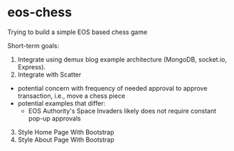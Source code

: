 # eos-chess
Trying to build a simple EOS based chess game

Short-term goals:

1. Integrate using demux blog example architecture (MongoDB, socket.io, Express).
2. Integrate with Scatter
  - potential concern with frequency of needed approval to approve transaction, i.e., move a chess piece
  - potential examples that differ:
    - EOS Authority's Space Invaders likely does not require constant pop-up approvals
3. Style Home Page With Bootstrap
4. Style About Page With Bootstrap
